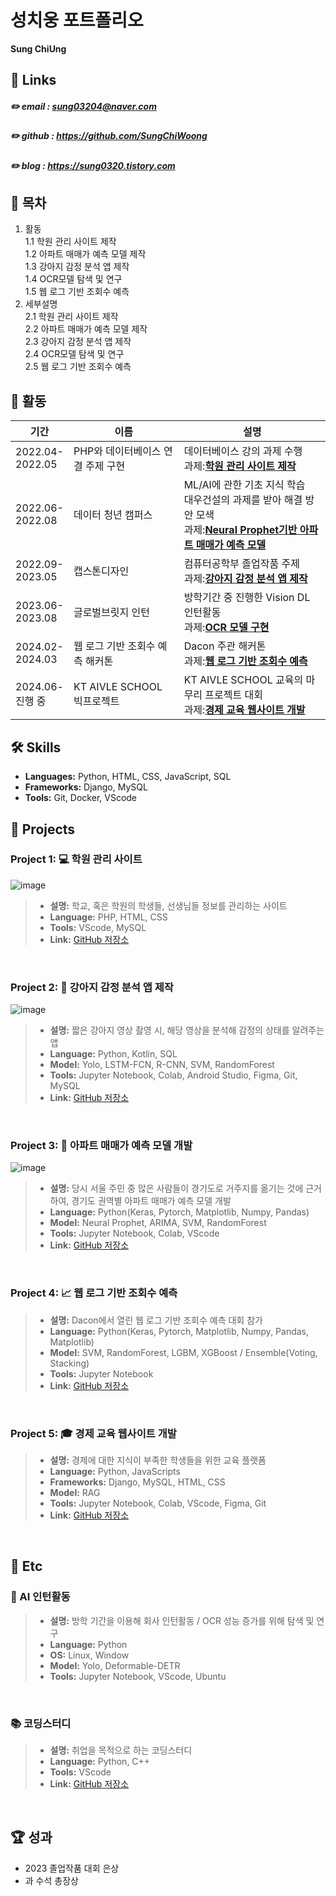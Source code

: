 # 성치웅 포트폴리오

**Sung ChiUng**

## 🔗 Links
##### :pencil2: email : sung03204@naver.com
##### :pencil2: github : https://github.com/SungChiWoong
##### :pencil2: blog : https://sung0320.tistory.com

## 📝 목차
1. 활동
   <br>1.1 학원 관리 사이트 제작
   <br>1.2 아파트 매매가 예측 모델 제작
   <br>1.3 강아지 감정 분석 앱 제작
   <br>1.4 OCR모델 탐색 및 연구
   <br>1.5 웹 로그 기반 조회수 예측
2. 세부설명
   <br>2.1 학원 관리 사이트 제작
   <br>2.2 아파트 매매가 예측 모델 제작
   <br>2.3 강아지 감정 분석 앱 제작
   <br>2.4 OCR모델 탐색 및 연구
   <br>2.5 웹 로그 기반 조회수 예측

## 📄 활동
|기간|이름|설명|
|------|---|---|
|2022.04-<br>2022.05|PHP와 데이터베이스 연결 주제 구현|데이터베이스 강의 과제 수행<br>과제:[**학원 관리 사이트 제작**](#project-1--학원-관리-사이트)|
|2022.06-<br>2022.08|데이터 청년 캠퍼스|ML/AI에 관한 기초 지식 학습<br>대우건설의 과제를 받아 해결 방안 모색<br>과제:[**Neural Prophet기반 아파트 매매가 예측 모델**](#project-3--아파트-매매가-예측-모델-개발)|
|2022.09-<br>2023.05|캡스톤디자인|컴퓨터공학부 졸업작품 주제<br>과제:[**강아지 감정 분석 앱 제작**](#project-2--강아지-감정-분석-앱-제작)|
|2023.06-<br>2023.08|글로벌브릿지 인턴|방학기간 중 진행한 Vision DL 인턴활동<br>과제:[**OCR 모델 구현**](#-ai-인턴활동)|
|2024.02-<br>2024.03|웹 로그 기반 조회수 예측 해커톤|Dacon 주관 해커톤<br>과제:[**웹 로그 기반 조회수 예측**](#project-4--웹-로그-기반-조회수-예측)|
|2024.06-<br> 진행 중|KT AIVLE SCHOOL 빅프로젝트|KT AIVLE SCHOOL 교육의 마무리 프로젝트 대회<br>과제:[**경제 교육 웹사이트 개발**](#project-5--경재-교육-웹사이트-개발)|

## 🛠️ Skills
- **Languages:** Python, HTML, CSS, JavaScript, SQL
- **Frameworks:** Django, MySQL
- **Tools:** Git, Docker, VScode

## 📂 Projects

### Project 1: 💻 학원 관리 사이트
![image](https://github.com/SungChiWoong/SungChiWoong/assets/123548388/ecb506c1-4081-4caf-9c77-7fafd1cd0dda)
>- **설명:** 학교, 혹은 학원의 학생들, 선생님들 정보를 관리하는 사이트
>- **Language:** PHP, HTML, CSS
>- **Tools:** VScode, MySQL
>- **Link:** [GitHub 저장소](https://github.com/SungChiWoong/Student-Management)

<br>

### Project 2: 📱 강아지 감정 분석 앱 제작
![image](https://github.com/SungChiWoong/SungChiWoong/assets/123548388/d2f5c68e-a35c-4de8-954f-b01f3044cd6d)
>- **설명:** 짧은 강아지 영상 촬영 시, 해당 영상을 분석해 감정의 상태를 알려주는 앱
>- **Language:** Python, Kotlin, SQL
>- **Model:** Yolo, LSTM-FCN, R-CNN, SVM, RandomForest
>- **Tools:** Jupyter Notebook, Colab, Android Studio, Figma, Git, MySQL
>- **Link:** [GitHub 저장소](https://github.com/SungChiWoong/Capstone-Design)

<br>

### Project 3: 🏦 아파트 매매가 예측 모델 개발
![image](https://github.com/SungChiWoong/SungChiWoong/assets/123548388/416237d4-0071-41c0-8e1d-5974ebacb0c3)
>- **설명:** 당시 서울 주민 중 많은 사람들이 경기도로 거주지를 옮기는 것에 근거하여, 경기도 권역별 아파트 매매가 예측 모델 개발
>- **Language:** Python(Keras, Pytorch, Matplotlib, Numpy, Pandas)
>- **Model:** Neural Prophet, ARIMA, SVM, RandomForest
>- **Tools:** Jupyter Notebook, Colab, VScode
>- **Link:** [GitHub 저장소](https://github.com/SungChiWoong/Apartment_Price_Prediction)

<br>

### Project 4: 📈 웹 로그 기반 조회수 예측
>- **설명:** Dacon에서 열린 웹 로그 기반 조회수 예측 대회 참가
>- **Language:** Python(Keras, Pytorch, Matplotlib, Numpy, Pandas, Matplotlib)
>- **Model:** SVM, RandomForest, LGBM, XGBoost / Ensemble(Voting, Stacking)
>- **Tools:** Jupyter Notebook
>- **Link:** [GitHub 저장소](https://github.com/SungChiWoong/Search_Count)

<br>

### Project 5: 🎓 경제 교육 웹사이트 개발
>- **설명:** 경제에 대한 지식이 부족한 학생들을 위한 교육 플랫폼
>- **Language:** Python, JavaScripts
>- **Frameworks:** Django, MySQL, HTML, CSS
>- **Model:** RAG
>- **Tools:** Jupyter Notebook, Colab, VScode, Figma, Git
>- **Link:** [GitHub 저장소](https://github.com/Economia-aivle/server-economia)

<br>

## 📌 Etc
### 🤖 AI 인턴활동
>- **설명:** 방학 기간을 이용해 회사 인턴활동 / OCR 성능 증가를 위해 탐색 및 연구
>- **Language:** Python
>- **OS:** Linux, Window
>- **Model:** Yolo, Deformable-DETR
>- **Tools:** Jupyter Notebook, VScode, Ubuntu

<br>

### 📚 코딩스터디
>- **설명:** 취업을 목적으로 하는 코딩스터디
>- **Language:** Python, C++
>- **Tools:** VScode
>- **Link:** [GitHub 저장소](https://github.com/Vion44/Study-Aivle-)

<br>

## 🏆 성과
- 2023 졸업작품 대회 은상
- 과 수석 총장상
